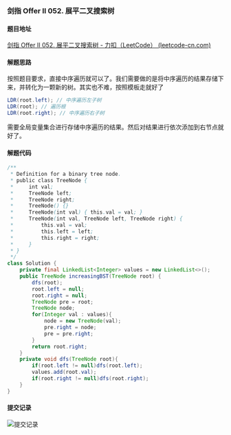 ### 剑指 Offer II 052. 展平二叉搜索树

#### 题目地址

[剑指 Offer II 052. 展平二叉搜索树 - 力扣（LeetCode） (leetcode-cn.com)](https://leetcode-cn.com/problems/NYBBNL/)

#### 解题思路

按照题目要求，直接中序遍历就可以了。我们需要做的是将中序遍历的结果存储下来，并转化为一颗新的树。其实也不难，按照模板走就好了

```java
LDR(root.left); // 中序遍历左子树
LDR(root); // 遍历根
LDR(root.right); // 中序遍历右子树
```

需要全局变量集合进行存储中序遍历的结果。然后对结果进行依次添加到右节点就好了。

#### 解题代码

```java
/**
 * Definition for a binary tree node.
 * public class TreeNode {
 *     int val;
 *     TreeNode left;
 *     TreeNode right;
 *     TreeNode() {}
 *     TreeNode(int val) { this.val = val; }
 *     TreeNode(int val, TreeNode left, TreeNode right) {
 *         this.val = val;
 *         this.left = left;
 *         this.right = right;
 *     }
 * }
 */
class Solution {
    private final LinkedList<Integer> values = new LinkedList<>();
    public TreeNode increasingBST(TreeNode root) {
        dfs(root);
        root.left = null;
        root.right = null;
        TreeNode pre = root;
        TreeNode node;
        for(Integer val : values){
            node = new TreeNode(val);
            pre.right = node;
            pre = pre.right;
        }
        return root.right;
    }
    private void dfs(TreeNode root){
        if(root.left != null)dfs(root.left);
        values.add(root.val);
        if(root.right != null)dfs(root.right);
    }
}
```

#### 提交记录

![提交记录](https://gitee.com/QingShanxl/pictures/raw/master/img//image-20211209235835582.png)